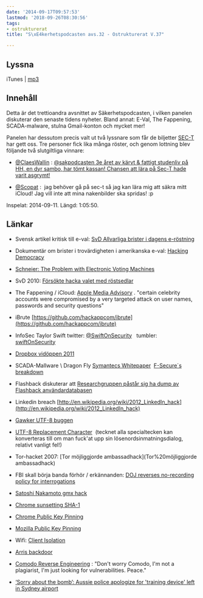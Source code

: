 ```yaml
---
date: '2014-09-17T09:57:53'
lastmod: '2018-09-26T08:30:56'
tags:
- ostrukturerat
title: "S\xE4kerhetspodcasten avs.32 - Ostrukturerat V.37"

---
```

## Lyssna

iTunes \| [mp3](http://traffic.libsyn.com/sakerhetspodcasten/sakpodcasten_v37_edit_mixdown.mp3)

## Innehåll

Detta är det trettioandra avsnittet av Säkerhetspodcasten, i vilken panelen diskuterar
den senaste tidens nyheter. Bland annat: E-Val, The Fappening, SCADA-malware, stulna
Gmail-konton och mycket mer!

Panelen har dessutom precis valt ut två lyssnare som får de biljetter [SEC-T](https://www.sec-t.org/)  har gett oss. Tre personer fick lika många röster, och genom lottning blev följande två slutgiltliga vinnare:

* [@ClaesWallin](https://twitter.com/ClaesWallin) : [@sakpodcasten 3e året av kärvt & fattigt studenliv på HH, en dyr sambo, har tömt kassan! Chansen att lära på Sec-T hade varit asgrymt!](https://twitter.com/ClaesWallin/status/507844372876910592)

* [@Scopat](https://twitter.com/skopat) :  jag behöver gå på sec-t så jag kan lära mig att säkra mitt iCloud! Jag vill inte att mina nakenbilder ska spridas! :p



Inspelat: 2014-09-11. Längd: 1:05:50.

## Länkar


* Svensk artikel kritisk till e-val: [SvD Allvarliga brister i dagens e-röstning](http://www.svd.se/naringsliv/digitalt/e-rostning-blir-inte-nagot-enkelt-val_7077119.svd)

* Dokumentär om brister i trovärdigheten i amerikanska e-val: [Hacking Democracy](http://www.imdb.com/title/tt0808532/)

* [Schneier: The Problem with Electronic Voting Machines](https://www.schneier.com/blog/archives/2004/11/the_problem_wit.html)

* SvD 2010: [Försökte hacka valet med röstsedlar](http://www.svd.se/nyheter/inrikes/politik/valet2010/forsokte-hacka-valet-med-rostsedlar_5394833.svd)

* The Fappening / iCloud: [Apple Media Advisory](http://www.apple.com/pr/library/2014/09/02Apple-Media-Advisory.html) . "certain celebrity accounts were compromised by a very targeted attack on user names, passwords and security questions"

* iBrute [https://github.com/hackappcom/ibrute](https://github.com/hackappcom/ibrute)

* InfoSec Taylor Swift twitter: [@SwiftOnSecurity](https://twitter.com/SwiftOnSecurity)   tumbler: [swiftOnSecurity](http://swiftonsecurity.tumblr.com/)

* [Dropbox vidöppen 2011](http://www.darkreading.com/vulnerabilities-and-threats/dropbox-files-left-unprotected-open-to-all/d/d-id/1098442?)

* SCADA-Mallware \\ Dragon Fly [Symantecs Whitepaper](http://www.symantec.com/content/en/us/enterprise/media/security_response/whitepapers/Dragonfly_Threat_Against_Western_Energy_Suppliers.pdf)  [F-Secure´s breakdown](http://www.f-secure.com/weblog/archives/00002718.html)

* Flashback diskuterar att [Researchgruppen påstår sig ha dump av Flashback användardatabasen](https://www.flashback.org/t2442046p61)

* Linkedin breach [http://en.wikipedia.org/wiki/2012_LinkedIn_hack](http://en.wikipedia.org/wiki/2012_LinkedIn_hack)

* [Gawker UTF-8 buggen](https://www.lightbluetouchpaper.org/2011/01/07/another-gawker-bug-handling-non-ascii-characters-in-passwords/)

* [UTF-8 Replacement Character](http://www.fileformat.info/info/unicode/char/0fffd/index.htm)  (tecknet alla specialtecken kan konverteras till om man fuck\'at upp sin lösenordsinmatningsdialog, relativt vanligt fel!)

* Tor-hacket 2007: [Tor möjliggjorde ambassadhack](Tor%20möjliggjorde ambassadhack)

* FBI skall börja banda förhör / erkännanden: [DOJ reverses no-recording policy for interrogations](http://www.azcentral.com/story/news/politics/2014/05/21/fbi-reverses-recording-policy-interrogations/9379211/)

* [Satoshi Nakamoto gmx hack](http://www.forbes.com/sites/kashmirhill/2014/09/16/satoshi-nakamoto-email-hack/)

* [Chrome sunsetting SHA-1](http://googleonlinesecurity.blogspot.se/2014/09/gradually-sunsetting-sha-1.html)

* [Chrome Public Key Pinning](https://www.imperialviolet.org/2011/05/04/pinning.html)

* [Mozilla Public Key Pinning](https://wiki.mozilla.org/SecurityEngineering/Public_Key_Pinning)

* Wifi: [Client Isolation](http://www.howtogeek.com/179089/lock-down-your-wi-fi-network-with-your-routers-wireless-isolation-option/)

* [Arris backdoor](http://console-cowboys.blogspot.se/2014/09/arris-cable-modem-backdoor-im.html)

* [Comodo Reverse Engineering](https://twitter.com/matalaz/status/507211975357902848) : "Don\'t worry Comodo, I\'m not a plagiarist, I\'m just looking for vulnerabilities. Peace."

* [‘Sorry about the bomb’: Aussie police apologize for \'training device\' left in Sydney airport](http://rt.com/news/186948-australia-training-explosives-airport/)




